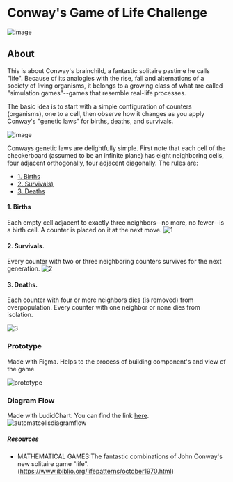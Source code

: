 # Conway's Game of Life Challenge

![image](https://user-images.githubusercontent.com/56927809/83430468-58ca6780-a3fb-11ea-9be7-c0cc071903d9.png)

## About

This is about Conway's brainchild, a fantastic solitaire pastime he calls "life". Because of its analogies with the rise, fall and alternations of a society of living organisms, it belongs to a growing class of what are called "simulation games"--games that resemble real-life processes.

The basic idea is to start with a simple configuration of counters (organisms), one to a cell, then observe how it changes as you apply Conway's "genetic laws" for births, deaths, and survivals. 

![image](https://user-images.githubusercontent.com/56927809/83429370-929a6e80-a3f9-11ea-9463-edd37780d301.png)

Conways genetic laws are delightfully simple. First note that each cell of the checkerboard (assumed to be an infinite plane) has eight neighboring cells, four adjacent orthogonally, four adjacent diagonally. The rules are:

* [1. Births](#1-births)
* [2. Survivals)](#2-survivals)
* [3. Deaths](#3-deaths)

#### 1. Births 
Each empty cell adjacent to exactly three neighbors--no more, no fewer--is a birth cell. A counter is placed on it at the next move.
![1](https://user-images.githubusercontent.com/56927809/83445074-f335a580-a411-11ea-8dac-4f2daad1ddaa.JPG)

#### 2. Survivals.
Every counter with two or three neighboring counters survives for the next generation.
![2](https://user-images.githubusercontent.com/56927809/83445080-f597ff80-a411-11ea-87e4-b2a8de6e9e1e.JPG)

#### 3. Deaths. 
Each counter with four or more neighbors dies (is removed) from overpopulation. Every counter with one neighbor or none dies from isolation.

![3](https://user-images.githubusercontent.com/56927809/83445086-f761c300-a411-11ea-99ad-4bb794184d74.JPG)

### Prototype 

Made with Figma. Helps to the process of building component's and view of the game.

![prototype](https://user-images.githubusercontent.com/56927809/83457935-3c442480-a427-11ea-94bc-8b71729e90f7.JPG)

### Diagram Flow 

Made with LudidChart. You can find the link [here](https://bit.ly/36PdlmV).
![automatcellsdiagramflow](https://user-images.githubusercontent.com/56927809/83443782-ec0d9800-a40f-11ea-9e8e-970446b9db58.JPG)

##### Resources

- MATHEMATICAL GAMES:The fantastic combinations of John Conway's new solitaire game "life". (https://www.ibiblio.org/lifepatterns/october1970.html)
